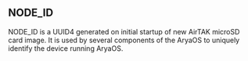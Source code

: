 
## **NODE_ID** 

NODE_ID is a UUID4 generated on initial startup of new AirTAK microSD card image. It is used by several components of the AryaOS to uniquely identify the device running AryaOS. 

